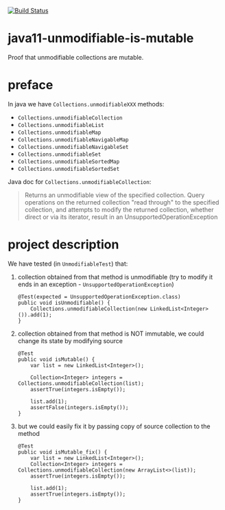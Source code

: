 [![Build Status](https://travis-ci.com/mtumilowicz/java11-unmodifiable-is-mutable.svg?branch=master)](https://travis-ci.com/mtumilowicz/java11-unmodifiable-is-mutable)

# java11-unmodifiable-is-mutable
Proof that unmodifiable collections are mutable.

# preface
In java we have `Collections.unmodifiableXXX` methods:
* `Collections.unmodifiableCollection`
* `Collections.unmodifiableList`
* `Collections.unmodifiableMap`
* `Collections.unmodifiableNavigableMap`
* `Collections.unmodifiableNavigableSet`
* `Collections.unmodifiableSet`
* `Collections.unmodifiableSortedMap`
* `Collections.unmodifiableSortedSet`

Java doc for `Collections.unmodifiableCollection`:
>Returns an unmodifiable view of the
specified collection. Query operations on the returned collection "read through"
to the specified collection, and attempts to modify the returned
collection, whether direct or via its iterator, result in an
UnsupportedOperationException

# project description
We have tested (in `UnmodifiableTest`) that:
1. collection obtained from that method is unmodifiable 
(try to modify it ends in an exception - `UnsupportedOperationException`)
    ```
    @Test(expected = UnsupportedOperationException.class)
    public void isUnmodifiable() {
        Collections.unmodifiableCollection(new LinkedList<Integer>()).add(1);
    }    
    ```
1. collection obtained from that method is NOT immutable,
we could change its state by modifying source
    ```
    @Test
    public void isMutable() {
        var list = new LinkedList<Integer>();

        Collection<Integer> integers = Collections.unmodifiableCollection(list);
        assertTrue(integers.isEmpty());

        list.add(1);
        assertFalse(integers.isEmpty());
    }
    ```
1. but we could easily fix it by passing copy of source collection
to the method
    ```
    @Test
    public void isMutable_fix() {
        var list = new LinkedList<Integer>();
        Collection<Integer> integers = Collections.unmodifiableCollection(new ArrayList<>(list));     
        assertTrue(integers.isEmpty());
        
        list.add(1);    
        assertTrue(integers.isEmpty());
    }    
    ```